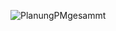 ![PlanungPMgesammt](https://gitlab.com/solidus/hefei/uploads/cf9aad40b6f21639d279fe9e5d98dbdc/PlanungPMgesammt.JPG)
